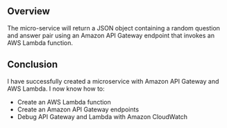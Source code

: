 ## Overview
The micro-service will return a JSON object containing a random question and answer pair using an Amazon API Gateway endpoint that invokes an AWS Lambda function.
## Conclusion
I have successfully created a microservice with Amazon API Gateway and AWS Lambda. I now know how to:
- Create an AWS Lambda function
- Create an Amazon API Gateway endpoints
- Debug API Gateway and Lambda with Amazon CloudWatch
